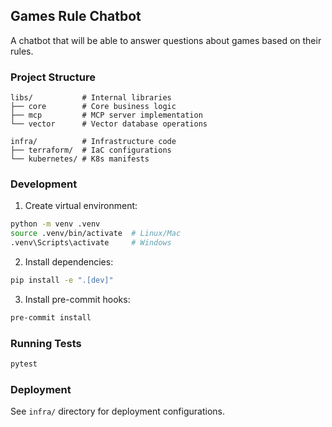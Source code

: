 ## Games Rule Chatbot

A chatbot that will be able to answer questions about games based on their rules.

### Project Structure

```
libs/           # Internal libraries
├── core        # Core business logic
├── mcp         # MCP server implementation
└── vector      # Vector database operations

infra/          # Infrastructure code
├── terraform/  # IaC configurations
└── kubernetes/ # K8s manifests
```

### Development

1. Create virtual environment:
```bash
python -m venv .venv
source .venv/bin/activate  # Linux/Mac
.venv\Scripts\activate     # Windows
```

2. Install dependencies:
```bash
pip install -e ".[dev]"
```

3. Install pre-commit hooks:
```bash
pre-commit install
```

### Running Tests

```bash
pytest
```

### Deployment

See `infra/` directory for deployment configurations.